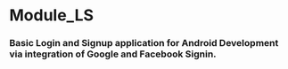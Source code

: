 # Module_LS
### Basic Login and Signup application for Android Development via integration of Google and Facebook Signin.
